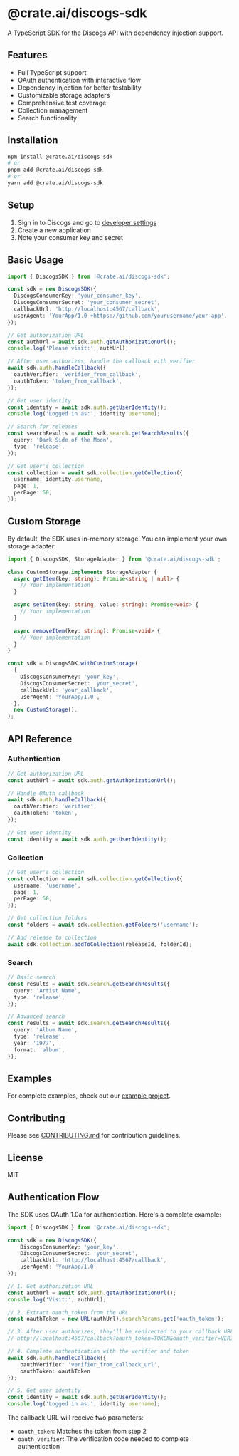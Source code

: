 # @crate.ai/discogs-sdk

A TypeScript SDK for the Discogs API with dependency injection support.

## Features

- Full TypeScript support
- OAuth authentication with interactive flow
- Dependency injection for better testability
- Customizable storage adapters
- Comprehensive test coverage
- Collection management
- Search functionality

## Installation

```bash
npm install @crate.ai/discogs-sdk
# or
pnpm add @crate.ai/discogs-sdk
# or
yarn add @crate.ai/discogs-sdk
```

## Setup

1. Sign in to Discogs and go to [developer settings](https://www.discogs.com/settings/developers)
2. Create a new application
3. Note your consumer key and secret

## Basic Usage

```typescript
import { DiscogsSDK } from '@crate.ai/discogs-sdk';

const sdk = new DiscogsSDK({
  DiscogsConsumerKey: 'your_consumer_key',
  DiscogsConsumerSecret: 'your_consumer_secret',
  callbackUrl: 'http://localhost:4567/callback',
  userAgent: 'YourApp/1.0 +https://github.com/yourusername/your-app',
});

// Get authorization URL
const authUrl = await sdk.auth.getAuthorizationUrl();
console.log('Please visit:', authUrl);

// After user authorizes, handle the callback with verifier
await sdk.auth.handleCallback({
  oauthVerifier: 'verifier_from_callback',
  oauthToken: 'token_from_callback',
});

// Get user identity
const identity = await sdk.auth.getUserIdentity();
console.log('Logged in as:', identity.username);

// Search for releases
const searchResults = await sdk.search.getSearchResults({
  query: 'Dark Side of the Moon',
  type: 'release',
});

// Get user's collection
const collection = await sdk.collection.getCollection({
  username: identity.username,
  page: 1,
  perPage: 50,
});
```

## Custom Storage

By default, the SDK uses in-memory storage. You can implement your own storage adapter:

```typescript
import { DiscogsSDK, StorageAdapter } from '@crate.ai/discogs-sdk';

class CustomStorage implements StorageAdapter {
  async getItem(key: string): Promise<string | null> {
    // Your implementation
  }

  async setItem(key: string, value: string): Promise<void> {
    // Your implementation
  }

  async removeItem(key: string): Promise<void> {
    // Your implementation
  }
}

const sdk = DiscogsSDK.withCustomStorage(
  {
    DiscogsConsumerKey: 'your_key',
    DiscogsConsumerSecret: 'your_secret',
    callbackUrl: 'your_callback',
    userAgent: 'YourApp/1.0',
  },
  new CustomStorage(),
);
```

## API Reference

### Authentication

```typescript
// Get authorization URL
const authUrl = await sdk.auth.getAuthorizationUrl();

// Handle OAuth callback
await sdk.auth.handleCallback({
  oauthVerifier: 'verifier',
  oauthToken: 'token',
});

// Get user identity
const identity = await sdk.auth.getUserIdentity();
```

### Collection

```typescript
// Get user's collection
const collection = await sdk.collection.getCollection({
  username: 'username',
  page: 1,
  perPage: 50,
});

// Get collection folders
const folders = await sdk.collection.getFolders('username');

// Add release to collection
await sdk.collection.addToCollection(releaseId, folderId);
```

### Search

```typescript
// Basic search
const results = await sdk.search.getSearchResults({
  query: 'Artist Name',
  type: 'release',
});

// Advanced search
const results = await sdk.search.getSearchResults({
  query: 'Album Name',
  type: 'release',
  year: '1977',
  format: 'album',
});
```

## Examples

For complete examples, check out our [example project](https://github.com/Crate-AI/discogs-sdk/tree/main/example).

## Contributing

Please see [CONTRIBUTING.md](./CONTRIBUTING.md) for contribution guidelines.

## License

MIT

## Authentication Flow

The SDK uses OAuth 1.0a for authentication. Here's a complete example:

```typescript
import { DiscogsSDK } from '@crate.ai/discogs-sdk';

const sdk = new DiscogsSDK({
    DiscogsConsumerKey: 'your_key',
    DiscogsConsumerSecret: 'your_secret',
    callbackUrl: 'http://localhost:4567/callback',
    userAgent: 'YourApp/1.0'
});

// 1. Get authorization URL
const authUrl = await sdk.auth.getAuthorizationUrl();
console.log('Visit:', authUrl);

// 2. Extract oauth_token from the URL
const oauthToken = new URL(authUrl).searchParams.get('oauth_token');

// 3. After user authorizes, they'll be redirected to your callback URL with:
// http://localhost:4567/callback?oauth_token=TOKEN&oauth_verifier=VERIFIER

// 4. Complete authentication with the verifier and token
await sdk.auth.handleCallback({
    oauthVerifier: 'verifier_from_callback_url',
    oauthToken: oauthToken
});

// 5. Get user identity
const identity = await sdk.auth.getUserIdentity();
console.log('Logged in as:', identity.username);
```

The callback URL will receive two parameters:
- `oauth_token`: Matches the token from step 2
- `oauth_verifier`: The verification code needed to complete authentication
